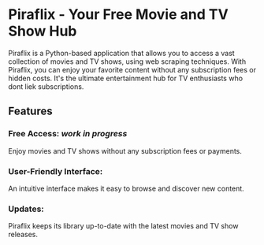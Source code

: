 # Piraflix - Your Free Movie and TV Show Hub

Piraflix is a Python-based application that allows you to access a vast collection of movies and TV shows, using web scraping techniques. With Piraflix, you can enjoy your favorite content without any subscription fees or hidden costs. It's the ultimate entertainment hub for TV enthusiasts who dont liek subscriptions.

## Features

### Free Access: *work in progress*
Enjoy movies and TV shows without any subscription fees or payments.
### User-Friendly Interface:
An intuitive interface makes it easy to browse and discover new content.
### Updates:
Piraflix keeps its library up-to-date with the latest movies and TV show releases.
